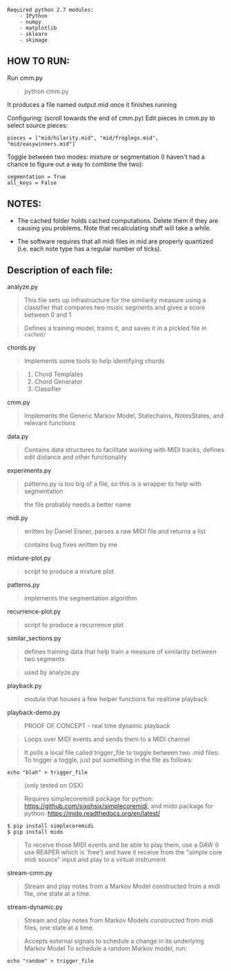 ```
Required python 2.7 modules:
    - IPython
    - numpy
    - matplotlib
    - sklearn
    - skimage
```


HOW TO RUN:
-----------

Run cmm.py
> python cmm.py

It produces a file named output.mid once it finishes running

Configuring: (scroll towards the end of cmm.py)
Edit pieces in cmm.py to select source pieces:
```
pieces = ["mid/hilarity.mid", "mid/froglegs.mid", "mid/easywinners.mid"]
```

Toggle between two modes: mixture or segmentation (I haven't had a chance to figure out a way to combine the two):
```
segmentation = True
all_keys = False
```


NOTES:
------

- The cached folder holds cached computations. Delete them if they are causing you problems. Note that recalculating stuff will take a while.

- The software requires that all midi files in mid are properly quantized (i.e. each note type has a regular number of ticks).

Description of each file:
------

analyze.py
> This file sets up infrastructure for the similarity measure using a classifier that compares two music segments and gives a score between 0 and 1

> Defines a training model, trains it, and saves it in a pickled file in `cached/`

chords.py
> Implements some tools to help identifying chords

> 1. Chord Templates
> 2. Chord Generator
> 3. Classifier

cmm.py
> Implements the Generic Markov Model, Statechains, NotesStates, and relevant functions

data.py
> Contains data structures to facilitate working with MIDI tracks, defines edit distance and other functionality

experiments.py
> patterns.py is too big of a file, so this is a wrapper to help with segmentation

> the file probably needs a better name

midi.py
> written by Daniel Eisner, parses a raw MIDI file and returns a list

> contains bug fixes written by me

mixture-plot.py
> script to produce a mixture plot

patterns.py
> implements the segmentation algorithm

recurrence-plot.py
> script to produce a recurrence plot

similar_sections.py
> defines training data that help train a measure of similarity between two segments

> used by analyze.py

playback.py
> module that houses a few helper functions for realtime playback

playback-demo.py
> PROOF OF CONCEPT - real time dynamic playback

> Loops over MIDI events and sends them to a MIDI channel

> It polls a local file called trigger_file to toggle between two .mid files:
> To trigger a toggle, just put something in the file as follows:
```
echo "blah" > trigger_file
```

> (only tested on OSX)

> Requires simplecoremidi package for python: https://github.com/sixohsix/simplecoremidi, and mido package for python: https://mido.readthedocs.org/en/latest/
```
$ pip install simplecoremidi
$ pip install mido
```

> To receive those MIDI events and be able to play them, use a DAW (I use REAPER which is 'free') and have it receive from the "simple core midi source" input and play to a virtual instrument

stream-cmm.py
> Stream and play notes from a Markov Model constructed from a midi file, one state at a time.

stream-dynamic.py
> Stream and play notes from Markov Models constructed from midi files, one state at a time.

> Accepts external signals to schedule a change in its underlying Markov Model
> To schedule a random Markov model, run:
```
echo "random" > trigger_file
```
